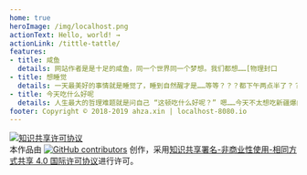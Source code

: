 ```yaml
---
home: true
heroImage: /img/localhost.png
actionText: Hello, world! →
actionLink: /tittle-tattle/
features:
- title: 咸鱼
  details: 网站作者是是十足的咸鱼，同一个世界同一个梦想。我们都想……[物理封口
- title: 想睡觉
  details: 一天最美好的事情就是睡觉了，睡到自然醒才是……等等？？？都下午两点半了？？？
- title: 今天吃什么好呢
  details: 人生最大的哲理难题就是问自己 “这顿吃什么好呢？” 嗯……今天不太想吃新疆爆肉。
footer: Copyright © 2018-2019 ahza.xin | localhost-8080.io
---
```


<a rel="license" href="http://creativecommons.org/licenses/by-nc-sa/4.0/"><img alt="知识共享许可协议" style="border-width:0" src="https://i.creativecommons.org/l/by-nc-sa/4.0/88x31.png" /></a>  
本作品由&nbsp;<a rel="contributors" target="_blank" href="https://github.com/ZweiRm/localhost-8080.github.io/graphs/contributors"><img alt="GitHub contributors" src="https://img.shields.io/github/contributors/ZweiRm/localhost-8080.github.io.svg?label=%E5%88%9B%E4%BD%9C%E8%80%85&logo=github&logoColor=3EAF7C&style=social"></a>&nbsp;创作，采用<a rel="license" href="http://creativecommons.org/licenses/by-nc-sa/4.0/">知识共享署名-非商业性使用-相同方式共享 4.0 国际许可协议</a>进行许可。